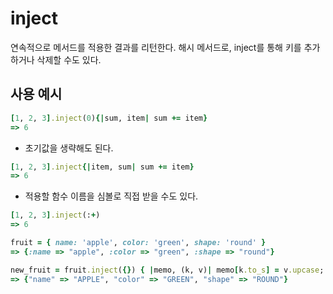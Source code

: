 # inject
연속적으로 메서드를 적용한 결과를 리턴한다. 
해시 메서드로, inject를 통해 키를 추가하거나 삭제할 수도 있다. 
## 사용 예시
```ruby
[1, 2, 3].inject(0){|sum, item| sum += item}
=> 6
```
- 초기값을 생략해도 된다. 
```ruby
[1, 2, 3].inject{|item, sum| sum += item}
=> 6
```
- 적용할 함수 이름을 심볼로 직접 받을 수도 있다. 
```ruby
[1, 2, 3].inject(:+)
=> 6
```
```ruby
fruit = { name: 'apple', color: 'green', shape: 'round' }
=> {:name => "apple", :color => "green", :shape => "round"}

new_fruit = fruit.inject({}) { |memo, (k, v)| memo[k.to_s] = v.upcase; memo }
=> {"name" => "APPLE", "color" => "GREEN", "shape" => "ROUND"}
```